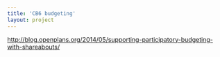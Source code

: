 ```yaml
---
title: 'CB6 budgeting'
layout: project
---
```


http://blog.openplans.org/2014/05/supporting-participatory-budgeting-with-shareabouts/

